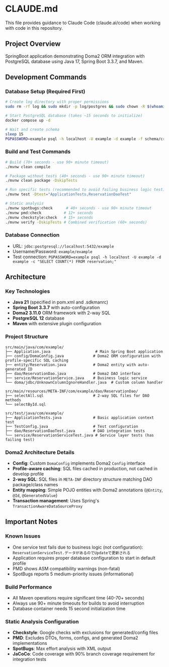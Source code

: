 # CLAUDE.md

This file provides guidance to Claude Code (claude.ai/code) when working with code in this repository.

## Project Overview

SpringBoot application demonstrating Doma2 ORM integration with PostgreSQL database using Java 17, Spring Boot 3.3.7, and Maven.

## Development Commands

### Database Setup (Required First)
```bash
# Create log directory with proper permissions
sudo rm -rf log && sudo mkdir -p log/postgres && sudo chown -R $(whoami):$(id -gn) log

# Start PostgreSQL database (takes ~15 seconds to initialize)
docker compose up -d

# Wait and create schema
sleep 15
PGPASSWORD=example psql -h localhost -U example -d example -f schema/create_table.sql
```

### Build and Test Commands
```bash
# Build (70+ seconds - use 90+ minute timeout)
./mvnw clean compile

# Package without tests (40+ seconds - use 90+ minute timeout)  
./mvnw clean package -DskipTests

# Run specific tests (recommended to avoid failing business logic test)
./mvnw test -Dtest="ApplicationTests,ReservationDaoTest"

# Static analysis
./mvnw spotbugs:check      # 40+ seconds - use 90+ minute timeout
./mvnw pmd:check          # 12+ seconds  
./mvnw checkstyle:check   # 15+ seconds
./mvnw verify -DskipTests # Combined verification (60+ seconds)
```

### Database Connection
- URL: `jdbc:postgresql://localhost:5432/example`
- Username/Password: `example/example`
- Test connection: `PGPASSWORD=example psql -h localhost -U example -d example -c "SELECT COUNT(*) FROM reservation;"`

## Architecture

### Key Technologies
- **Java 21** (specified in pom.xml and .sdkmanrc)
- **Spring Boot 3.3.7** with auto-configuration
- **Doma2 3.11.0** ORM framework with 2-way SQL
- **PostgreSQL 12** database
- **Maven** with extensive plugin configuration

### Project Structure
```
src/main/java/com/example/
├── Application.java                    # Main Spring Boot application
├── config/DomaConfig.java             # Doma2 ORM configuration with profile-specific SQL caching
├── entity/Reservation.java            # Doma2 entity with auto-generated ID
├── dao/ReservationDao.java            # Doma2 DAO interface 
├── service/ReservationService.java    # Business logic service
└── doma/jdbc/UnknownColumnIgnoreHandler.java  # Custom column handler

src/main/resources/META-INF/com/example/dao/ReservationDao/
├── selectAll.sql                      # 2-way SQL files for DAO methods
└── selectById.sql

src/test/java/com/example/
├── ApplicationTests.java              # Basic application context test
├── TestConfig.java                    # Test configuration
├── dao/ReservationDaoTest.java        # DAO integration tests
└── service/ReservationServiceTest.java # Service layer tests (has failing test)
```

### Doma2 Architecture Details
- **Config**: Custom `DomaConfig` implements Doma2 `Config` interface
- **Profile-aware caching**: SQL files cached in production, not cached in develop profile  
- **2-way SQL**: SQL files in `META-INF` directory structure matching DAO package/class names
- **Entity mapping**: Simple POJO entities with Doma2 annotations (`@Entity`, `@Id`, `@GeneratedValue`)
- **Transaction management**: Uses Spring's `TransactionAwareDataSourceProxy`

## Important Notes

### Known Issues
- One service test fails due to business logic (not configuration): `ReservationServiceTest.データがあるのでUpdateで更新される`
- Application requires proper database configuration to start in default profile
- PMD shows ASM compatibility warnings (non-fatal)
- SpotBugs reports 5 medium-priority issues (informational)

### Build Performance
- All Maven operations require significant time (40-70+ seconds)
- Always use 90+ minute timeouts for builds to avoid interruption
- Database container needs 15 second initialization time

### Static Analysis Configuration
- **Checkstyle**: Google checks with exclusions for generated/config files
- **PMD**: Excludes DTOs, forms, configs, and generated Doma2 implementations
- **SpotBugs**: Max effort analysis with XML output
- **JaCoCo**: Code coverage with 90% branch coverage requirement for integration tests